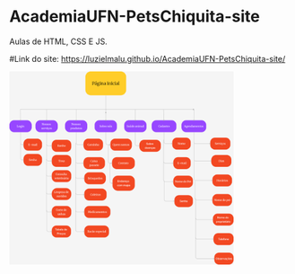 # AcademiaUFN-PetsChiquita-site
Aulas de HTML, CSS E JS.

#Link do site:
https://luzielmalu.github.io/AcademiaUFN-PetsChiquita-site/

<img src="imagens/SitemapPetsChiquita.png" alt="Sitemap" width="400">
